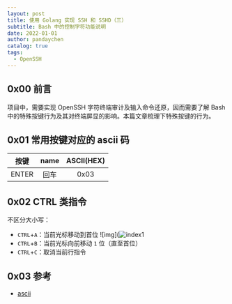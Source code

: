 ```yaml
---
layout: post
title: 使用 Golang 实现 SSH 和 SSHD（三）
subtitle: Bash 中的控制字符功能说明
date: 2022-01-01
author: pandaychen
catalog: true
tags:
  - OpenSSH
---
```


## 0x00 前言
项目中，需要实现 OpenSSH 字符终端审计及输入命令还原，因而需要了解 Bash 中的特殊按键行为及其对终端屏显的影响。本篇文章梳理下特殊按键的行为。


##	0x01	常用按键对应的 ascii 码
| 按键 | name | ASCII(HEX) |
| :-----:| :----: | :----: |
| ENTER| 回车	| 0x03 |


## 	0x02 CTRL 类指令
不区分大小写：
-	`CTRL`+`A`：当前光标移动到首位
![img](![index1](https://raw.githubusercontent.com/pandaychen/pandaychen.github.io/master/blog_img/2022/bash/ctrl-a.png)
-	`CTRL`+`B`：当前光标向前移动 `1` 位（直至首位）
-	`CTRL`+`C`：取消当前行指令

##  0x03  参考
- [ascii](https://zh.wikipedia.org/zh/ASCII)